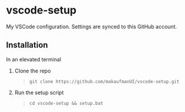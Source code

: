 # vscode-setup
My VSCode configuration. Settings are synced to this GitHub account.

## Installation
In an elevated terminal

1. Clone the repo
   > `git clone https://github.com/makaufmanUI/vscode-setup.git`
2. Run the setup script
   > `cd vscode-setup && setup.bat`

